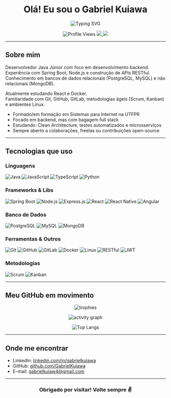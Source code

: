 <h1 align="center">Olá! Eu sou o Gabriel Kuiawa </h1>

<p align="center">
  <img src="https://readme-typing-svg.demolab.com?font=Fira+Code&pause=1000&color=00F7FF&center=true&vCenter=true&width=435&lines=Desenvolvedor+Java+J%C3%BAnior;Apaixonado+por+backend+e+l%C3%B3gica;Sempre+aprendendo+coisas+novas!" alt="Typing SVG" />
</p>

<p align="center">
  <img src="https://komarev.com/ghpvc/?username=GabrielKuiawa&color=blue" alt="Profile Views" />
  <a href="https://github.com/GabrielKuiawa">
    <img src="https://img.shields.io/github/followers/GabrielKuiawa?label=Follow&style=social" />
  </a>
  <a href="https://linkedin.com/in/gabrielkuiawa">
    <img src="https://img.shields.io/badge/LinkedIn-blue?style=flat&logo=linkedin&labelColor=blue" />
  </a>
</p>


---

##  Sobre mim

Desenvolvedor Java Júnior com foco em desenvolvimento backend.  
Experiência com Spring Boot, Node.js e construção de APIs RESTful.  
Conhecimento em bancos de dados relacionais (PostgreSQL, MySQL) e não relacionais (MongoDB).

Atualmente estudando React e Docker.  
Familiaridade com Git, GitHub, GitLab, metodologias ágeis (Scrum, Kanban) e ambientes Linux.



-  Formado/em formação em Sistemas para Internet na UTFPR
-  Focado em backend, mas com bagagem full stack
-  Estudando: Clean Architecture, testes automatizados e microsserviços
-  Sempre aberto a colaborações, freelas ou contribuições open-source

---

##  Tecnologias que uso

###  Linguagens
![Java](https://img.shields.io/badge/Java-%23ED8B00.svg?style=for-the-badge&logo=java&logoColor=white)
![JavaScript](https://img.shields.io/badge/JavaScript-%23323330.svg?style=for-the-badge&logo=javascript)
![TypeScript](https://img.shields.io/badge/TypeScript-%23007ACC.svg?style=for-the-badge&logo=typescript&logoColor=white)
![Python](https://img.shields.io/badge/Python-3670A0?style=for-the-badge&logo=python&logoColor=white)

###  Frameworks & Libs
![Spring Boot](https://img.shields.io/badge/Spring_Boot-%236DB33F.svg?style=for-the-badge&logo=spring-boot&logoColor=white)
![Node.js](https://img.shields.io/badge/Node.js-%2343853D.svg?style=for-the-badge&logo=node.js&logoColor=white)
![Express.js](https://img.shields.io/badge/Express.js-%23000000.svg?style=for-the-badge&logo=express&logoColor=white)
![React](https://img.shields.io/badge/React-%2361DAFB.svg?style=for-the-badge&logo=react&logoColor=white)
![React Native](https://img.shields.io/badge/React_Native-%2320232a.svg?style=for-the-badge&logo=react&logoColor=61DAFB)
![Angular](https://img.shields.io/badge/Angular-%23DD0031.svg?style=for-the-badge&logo=angular&logoColor=white)

###  Banco de Dados
![PostgreSQL](https://img.shields.io/badge/PostgreSQL-%23316192.svg?style=for-the-badge&logo=postgresql&logoColor=white)
![MySQL](https://img.shields.io/badge/MySQL-%2300f.svg?style=for-the-badge&logo=mysql&logoColor=white)
![MongoDB](https://img.shields.io/badge/MongoDB-%2347A248.svg?style=for-the-badge&logo=mongodb&logoColor=white)

###  Ferramentas & Outros
![Git](https://img.shields.io/badge/Git-%23F05033.svg?style=for-the-badge&logo=git&logoColor=white)
![GitHub](https://img.shields.io/badge/GitHub-%23121011.svg?style=for-the-badge&logo=github&logoColor=white)
![GitLab](https://img.shields.io/badge/GitLab-%23FC6D26.svg?style=for-the-badge&logo=gitlab&logoColor=white)
![Docker](https://img.shields.io/badge/Docker-%230db7ed.svg?style=for-the-badge&logo=docker&logoColor=white)
![Linux](https://img.shields.io/badge/Linux-%23FCC624.svg?style=for-the-badge&logo=linux&logoColor=black)
![RESTful](https://img.shields.io/badge/API-REST-blue.svg?style=for-the-badge)
![JWT](https://img.shields.io/badge/JWT-000000?style=for-the-badge&logo=JSON%20web%20tokens)

###  Metodologias
![Scrum](https://img.shields.io/badge/Scrum-%23009639.svg?style=for-the-badge&logo=Scrum&logoColor=white)
![Kanban](https://img.shields.io/badge/Kanban-%23007ACC.svg?style=for-the-badge)


---

##  Meu GitHub em movimento

<p align="center">
  <img src="https://github-profile-trophy.vercel.app/?username=GabrielKuiawa&theme=tokyonight" alt="trophies" />
</p>

<p align="center">
  <img src="https://github-readme-activity-graph.vercel.app/graph?username=GabrielKuiawa&theme=tokyo-night" alt="activity graph" />
</p>

<p align="center">
  <img src="https://github-readme-stats.vercel.app/api/top-langs/?username=GabrielKuiawa&layout=compact&theme=tokyonight" alt="Top Langs" />
</p>

---

##  Onde me encontrar

- LinkedIn: [linkedin.com/in/gabrielkuiawa](https://linkedin.com/in/gabrielkuiawa)  
- GitHub: [github.com/GabrielKuiawa](https://github.com/GabrielKuiawa)  
- E-mail: gabrielkuiaw4@gmail.com  

---

<h3 align="center">Obrigado por visitar! Volte sempre ✌️</h3>
